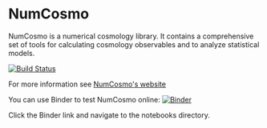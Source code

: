 NumCosmo
========

NumCosmo is a numerical cosmology library. It contains a comprehensive set of
tools for calculating cosmology observables and to analyze statistical models.

[![Build Status](https://github.com/NumCosmo/NumCosmo/workflows/Build%20and%20Check/badge.svg)](https://github.com/NumCosmo/NumCosmo/actions)

For more information see [NumCosmo's website](https://numcosmo.github.io)

You can use Binder to test NumCosmo online: [![Binder](https://mybinder.org/badge_logo.svg)](https://mybinder.org/v2/gh/NumCosmo/NumCosmo/master)

Click the Binder link and navigate to the notebooks directory.
